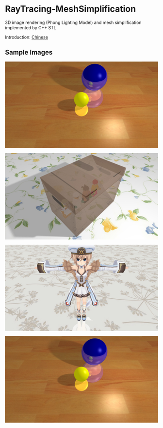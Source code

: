 # RayTracing-MeshSimplification
3D image rendering (Phong Lighting Model) and mesh simplification implemented by C++ STL

Introduction: [Chinese](https://github.com/coolyangzc/RayTracing-MeshSimplification/blob/main/doc/report.pdf)

## Sample Images 

![](https://raw.githubusercontent.com/coolyangzc/RayTracing-MeshSimplification/main/results/sample_images/test6A.jpg)

![](https://raw.githubusercontent.com/coolyangzc/RayTracing-MeshSimplification/main/results/sample_images/test9B_2.jpg)

![](https://raw.githubusercontent.com/coolyangzc/RayTracing-MeshSimplification/main/results/sample_images/test5D.jpg)

![](https://raw.githubusercontent.com/coolyangzc/RayTracing-MeshSimplification/main/results/sample_images/test6A.jpg)